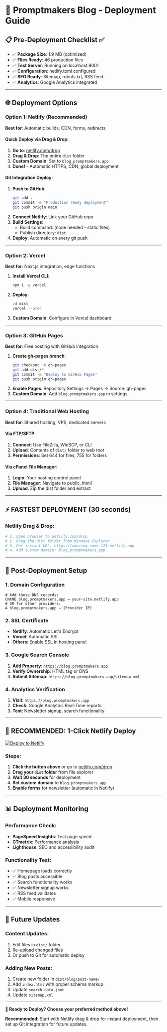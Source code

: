 # 🚀 Promptmakers Blog - Deployment Guide

## 📋 Pre-Deployment Checklist ✅
- ✅ **Package Size**: 1.9 MB (optimized)
- ✅ **Files Ready**: 46 production files
- ✅ **Test Server**: Running on localhost:8001
- ✅ **Configuration**: netlify.toml configured
- ✅ **SEO Ready**: Sitemap, robots.txt, RSS feed
- ✅ **Analytics**: Google Analytics integrated

---

## 🌐 Deployment Options

### **Option 1: Netlify (Recommended)**
**Best for**: Automatic builds, CDN, forms, redirects

#### Quick Deploy via Drag & Drop:
1. **Go to**: [netlify.com/drop](https://netlify.com/drop)
2. **Drag & Drop**: The entire `dist` folder
3. **Custom Domain**: Set to `blog.promptmakers.app`
4. **Done!** - Automatic HTTPS, CDN, global deployment

#### Git Integration Deploy:
1. **Push to GitHub**: 
   ```bash
   git add .
   git commit -m "Production ready deployment"
   git push origin main
   ```
2. **Connect Netlify**: Link your GitHub repo
3. **Build Settings**: 
   - Build command: (none needed - static files)
   - Publish directory: `dist`
4. **Deploy**: Automatic on every git push

---

### **Option 2: Vercel**
**Best for**: Next.js integration, edge functions

1. **Install Vercel CLI**:
   ```bash
   npm i -g vercel
   ```
2. **Deploy**:
   ```bash
   cd dist
   vercel --prod
   ```
3. **Custom Domain**: Configure in Vercel dashboard

---

### **Option 3: GitHub Pages**
**Best for**: Free hosting with GitHub integration

1. **Create gh-pages branch**:
   ```bash
   git checkout -b gh-pages
   git add dist/*
   git commit -m "Deploy to GitHub Pages"
   git push origin gh-pages
   ```
2. **Enable Pages**: Repository Settings → Pages → Source: gh-pages
3. **Custom Domain**: Add `blog.promptmakers.app` in settings

---

### **Option 4: Traditional Web Hosting**
**Best for**: Shared hosting, VPS, dedicated servers

#### Via FTP/SFTP:
1. **Connect**: Use FileZilla, WinSCP, or CLI
2. **Upload**: Contents of `dist/` folder to web root
3. **Permissions**: Set 644 for files, 755 for folders

#### Via cPanel File Manager:
1. **Login**: Your hosting control panel
2. **File Manager**: Navigate to public_html/
3. **Upload**: Zip the dist folder and extract

---

## ⚡ **FASTEST DEPLOYMENT (30 seconds)**

### Netlify Drag & Drop:
```bash
# 1. Open browser to netlify.com/drop
# 2. Drag the dist folder from Windows Explorer
# 3. Get instant URL: https://amazing-name-123.netlify.app
# 4. Add custom domain: blog.promptmakers.app
```

---

## 🔧 Post-Deployment Setup

### **1. Domain Configuration**
```dns
# Add these DNS records:
CNAME blog.promptmakers.app → your-site.netlify.app
# OR for other providers:
A blog.promptmakers.app → [Provider IP]
```

### **2. SSL Certificate**
- **Netlify**: Automatic Let's Encrypt
- **Vercel**: Automatic SSL
- **Others**: Enable SSL in hosting panel

### **3. Google Search Console**
1. **Add Property**: `https://blog.promptmakers.app`
2. **Verify Ownership**: HTML tag or DNS
3. **Submit Sitemap**: `https://blog.promptmakers.app/sitemap.xml`

### **4. Analytics Verification**
1. **Visit**: `https://blog.promptmakers.app`
2. **Check**: Google Analytics Real-Time reports
3. **Test**: Newsletter signup, search functionality

---

## 🚀 **RECOMMENDED: 1-Click Netlify Deploy**

[![Deploy to Netlify](https://www.netlify.com/img/deploy/button.svg)](https://netlify.com/drop)

### Steps:
1. **Click the button above** or go to [netlify.com/drop](https://netlify.com/drop)
2. **Drag your `dist` folder** from file explorer
3. **Wait 30 seconds** for deployment
4. **Set custom domain** to `blog.promptmakers.app`
5. **Enable forms** for newsletter (automatic in Netlify)

---

## 📊 Deployment Monitoring

### **Performance Check**:
- **PageSpeed Insights**: Test page speed
- **GTmetrix**: Performance analysis
- **Lighthouse**: SEO and accessibility audit

### **Functionality Test**:
- ✅ Homepage loads correctly
- ✅ Blog posts accessible
- ✅ Search functionality works
- ✅ Newsletter signup works
- ✅ RSS feed validates
- ✅ Mobile responsive

---

## 🔄 Future Updates

### **Content Updates**:
1. Edit files in `dist/` folder
2. Re-upload changed files
3. Or push to Git for automatic deploy

### **Adding New Posts**:
1. Create new folder in `dist/blog/post-name/`
2. Add `index.html` with proper schema markup
3. Update `search-data.json`
4. Update `sitemap.xml`

---

**🎯 Ready to Deploy? Choose your preferred method above!**

**Recommended**: Start with Netlify drag & drop for instant deployment, then set up Git integration for future updates.